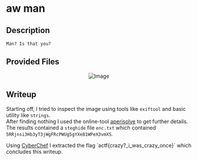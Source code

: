 # aw man

## Description
```
Man? Is that you?
```

## Provided Files
<div style="text-align:center;">
    <img src="https://github.com/Aryt3/writeups/tree/main/jeopardy_ctfs/2024/angstrom_ctf_2024/aw_man/mann.jpg" alt="Image" />
</div>

## Writeup

Starting off, I tried to inspect the image using tools like `exiftool` and basic utility like `strings`. <br/>
After finding nothing I used the online-tool [aperisolve](https://www.aperisolve.com/787587fd20283c2cf0682e1c00546dac) to get further details. <br/>
The results contained a `steghide` file `enc.txt` which contained `5RRjnsi3Hb3yT3jWgFRcPWUg5gYXe81WPeX3vmXS`. <br/>

Using [CyberChef](https://gchq.github.io/CyberChef/#recipe=Magic(3,false,false,'')&input=NVJSam5zaTNIYjN5VDNqV2dGUmNQV1VnNWdZWGU4MVdQZVgzdm1YUw) I extracted the flag `actf{crazy?_i_was_crazy_once}` which concludes this writeup.